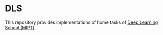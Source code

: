 # DLS

This repository provides implementations of home tasks of <a href='https://www.dlschool.org/'>Deep Learning School (MIPT)</a>.
